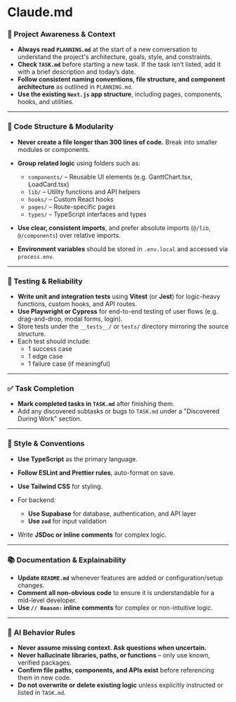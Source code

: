 # Claude.md

### 🔄 Project Awareness & Context

- **Always read `PLANNING.md`** at the start of a new conversation to understand the project's architecture, goals, style, and constraints.
- **Check `TASK.md`** before starting a new task. If the task isn’t listed, add it with a brief description and today’s date.
- **Follow consistent naming conventions, file structure, and component architecture** as outlined in `PLANNING.md`.
- **Use the existing `Next.js` app structure**, including pages, components, hooks, and utilities.

---

### 🧱 Code Structure & Modularity

- **Never create a file longer than 300 lines of code.** Break into smaller modules or components.
- **Group related logic** using folders such as:
  - `components/` – Reusable UI elements (e.g. GanttChart.tsx, LoadCard.tsx)
  - `lib/` – Utility functions and API helpers
  - `hooks/` – Custom React hooks
  - `pages/` – Route-specific pages
  - `types/` – TypeScript interfaces and types

- **Use clear, consistent imports**, and prefer absolute imports (`@/lib`, `@/components`) over relative imports.

- **Environment variables** should be stored in `.env.local` and accessed via `process.env`.

---

### 🧪 Testing & Reliability

- **Write unit and integration tests** using **Vitest** (or **Jest**) for logic-heavy functions, custom hooks, and API routes.
- **Use Playwright or Cypress** for end-to-end testing of user flows (e.g. drag-and-drop, modal forms, login).
- Store tests under the `__tests__/` or `tests/` directory mirroring the source structure.
- Each test should include:
  - 1 success case
  - 1 edge case
  - 1 failure case (if meaningful)

---

### ✅ Task Completion

- **Mark completed tasks in `TASK.md`** after finishing them.
- Add any discovered subtasks or bugs to `TASK.md` under a "Discovered During Work" section.

---

### 📎 Style & Conventions

- **Use TypeScript** as the primary language.
- **Follow ESLint and Prettier rules**, auto-format on save.
- **Use Tailwind CSS** for styling.
- For backend:
  - **Use Supabase** for database, authentication, and API layer
  - **Use `zod`** for input validation

- Write **JSDoc or inline comments** for complex logic.

---

### 📚 Documentation & Explainability

- **Update `README.md`** whenever features are added or configuration/setup changes.
- **Comment all non-obvious code** to ensure it is understandable for a mid-level developer.
- **Use `// Reason:` inline comments** for complex or non-intuitive logic.

---

### 🧠 AI Behavior Rules

- **Never assume missing context. Ask questions when uncertain.**
- **Never hallucinate libraries, paths, or functions** – only use known, verified packages.
- **Confirm file paths, components, and APIs exist** before referencing them in new code.
- **Do not overwrite or delete existing logic** unless explicitly instructed or listed in `TASK.md`.
